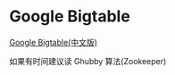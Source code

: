 
# Google Bigtable 

[Google Bigtable(中文版)](http://dblab.xmu.edu.cn/post/google-bigtable/)  

如果有时间建议读 Ghubby 算法(Zookeeper)